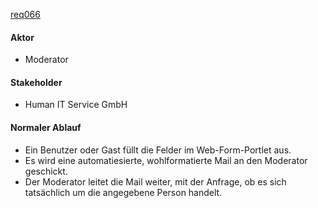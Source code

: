 [req066](https://github.com/PolitAktiv/politaktiv-requirements/tree/master/de/requirements/req066/req066.md)

#### Aktor
 * Moderator


#### Stakeholder
 * Human IT Service GmbH


#### Normaler Ablauf
 * Ein Benutzer oder Gast füllt die Felder im Web-Form-Portlet aus.
 * Es wird eine automatiesierte, wohlformatierte Mail an den Moderator geschickt.
 * Der Moderator leitet die Mail weiter, mit der Anfrage, ob es sich tatsächlich um die angegebene Person handelt.


